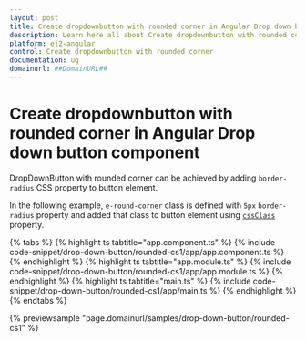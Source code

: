 ```yaml
---
layout: post
title: Create dropdownbutton with rounded corner in Angular Drop down button component | Syncfusion
description: Learn here all about Create dropdownbutton with rounded corner in Syncfusion Angular Drop down button component of Syncfusion Essential JS 2 and more.
platform: ej2-angular
control: Create dropdownbutton with rounded corner 
documentation: ug
domainurl: ##DomainURL##
---
```


# Create dropdownbutton with rounded corner in Angular Drop down button component

DropDownButton with rounded corner can be achieved by adding `border-radius` CSS property to button element.

In the following example, `e-round-corner` class is defined with `5px` `border-radius`
property and added that class to button element using [`cssClass`](https://ej2.syncfusion.com/angular/documentation/api/drop-down-button#cssclass) property.

{% tabs %}
{% highlight ts tabtitle="app.component.ts" %}
{% include code-snippet/drop-down-button/rounded-cs1/app/app.component.ts %}
{% endhighlight %}
{% highlight ts tabtitle="app.module.ts" %}
{% include code-snippet/drop-down-button/rounded-cs1/app/app.module.ts %}
{% endhighlight %}
{% highlight ts tabtitle="main.ts" %}
{% include code-snippet/drop-down-button/rounded-cs1/app/main.ts %}
{% endhighlight %}
{% endtabs %}
  
{% previewsample "page.domainurl/samples/drop-down-button/rounded-cs1" %}